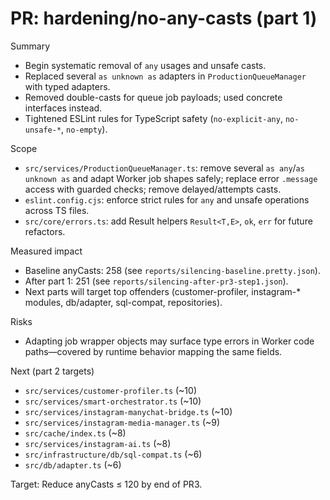 # PR: hardening/no-any-casts (part 1)

Summary
- Begin systematic removal of `any` usages and unsafe casts.
- Replaced several `as unknown as` adapters in `ProductionQueueManager` with typed adapters.
- Removed double-casts for queue job payloads; used concrete interfaces instead.
- Tightened ESLint rules for TypeScript safety (`no-explicit-any`, `no-unsafe-*`, `no-empty`).

Scope
- `src/services/ProductionQueueManager.ts`: remove several `as any`/`as unknown as` and adapt Worker job shapes safely; replace error `.message` access with guarded checks; remove delayed/attempts casts.
- `eslint.config.cjs`: enforce strict rules for `any` and unsafe operations across TS files.
- `src/core/errors.ts`: add Result helpers `Result<T,E>`, `ok`, `err` for future refactors.

Measured impact
- Baseline anyCasts: 258 (see `reports/silencing-baseline.pretty.json`).
- After part 1: 251 (see `reports/silencing-after-pr3-step1.json`).
- Next parts will target top offenders (customer-profiler, instagram-* modules, db/adapter, sql-compat, repositories).

Risks
- Adapting job wrapper objects may surface type errors in Worker code paths—covered by runtime behavior mapping the same fields.

Next (part 2 targets)
- `src/services/customer-profiler.ts` (~10)
- `src/services/smart-orchestrator.ts` (~10)
- `src/services/instagram-manychat-bridge.ts` (~10)
- `src/services/instagram-media-manager.ts` (~9)
- `src/cache/index.ts` (~8)
- `src/services/instagram-ai.ts` (~8)
- `src/infrastructure/db/sql-compat.ts` (~6)
- `src/db/adapter.ts` (~6)

Target: Reduce anyCasts ≤ 120 by end of PR3.
